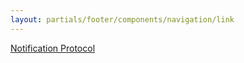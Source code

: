 ```yaml
---
layout: partials/footer/components/navigation/link
---
```


[Notification Protocol](/jp/notifications)
